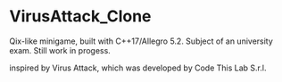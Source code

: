 # VirusAttack_Clone
Qix-like minigame, built with C++17/Allegro 5.2.
Subject of an university exam.
Still work in progess.

inspired by Virus Attack, which was developed by Code This Lab S.r.l.
